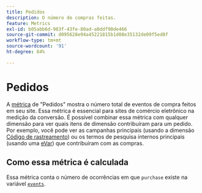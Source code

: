 ```yaml
---
title: Pedidos
description: O número de compras feitas.
feature: Metrics
exl-id: b05abb6d-983f-43fe-80ad-a0ddf90de466
source-git-commit: d095628e94a45221815b1d08e35132de09f5ed8f
workflow-type: tm+mt
source-wordcount: '91'
ht-degree: 84%

---
```


# Pedidos

A [métrica](overview.md) de &quot;Pedidos&quot; mostra o número total de eventos de compra feitos em seu site. Essa métrica é essencial para sites de comércio eletrônico na medição da conversão. É possível combinar essa métrica com qualquer dimensão para ver quais itens de dimensão contribuíram para um pedido. Por exemplo, você pode ver as campanhas principais (usando a dimensão [Código de rastreamento](../dimensions/tracking-code.md)) ou os termos de pesquisa internos principais (usando uma [eVar](../dimensions/evar.md)) que contribuíram com as compras.

## Como essa métrica é calculada

Essa métrica conta o número de ocorrências em que `purchase` existe na variável [`events`](/help/implement/vars/page-vars/events/events-overview.md).
